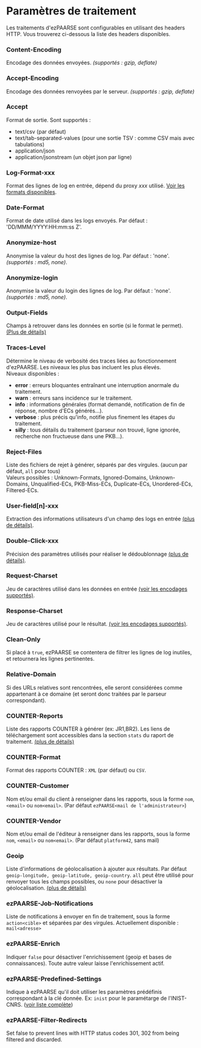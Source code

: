 # Paramètres de traitement #

Les traitements d'ezPAARSE sont configurables en utilisant des headers HTTP. Vous trouverez ci-dessous la liste des headers disponibles.


### Content-Encoding ###
Encodage des données envoyées. *(supportés : gzip, deflate)*  

### Accept-Encoding ###
Encodage des données renvoyées par le serveur. *(supportés : gzip, deflate)*  

### Accept ###
Format de sortie. Sont supportés :  
  - text/csv (par défaut)
  - text/tab-separated-values (pour une sortie TSV : comme CSV mais avec tabulations)
  - application/json
  - application/jsonstream (un objet json par ligne)

### Log-Format-xxx ###
Format des lignes de log en entrée, dépend du proxy *xxx* utilisé. [Voir les formats disponibles](./formats.html).

### Date-Format ###
Format de date utilisé dans les logs envoyés. Par défaut : 'DD/MMM/YYYY:HH:mm:ss Z'.  

### Anonymize-host ###
Anonymise la valeur du host des lignes de log. Par défaut : 'none'. *(supportés : md5, none)*.  

### Anonymize-login ###
Anonymise la valeur du login des lignes de log. Par défaut : 'none'. *(supportés : md5, none)*.  

### Output-Fields ###
Champs à retrouver dans les données en sortie (si le format le permet). [(Plus de détails)](./outputfields.html)  

### Traces-Level ###
Détermine le niveau de verbosité des traces liées au fonctionnement d'ezPAARSE. Les niveaux les plus bas incluent les plus élevés.  
Niveaux disponibles :
  - **error** : erreurs bloquantes entraînant une interruption anormale du traitement.  
  - **warn** : erreurs sans incidence sur le traitement.  
  - **info** : informations générales (format demandé, notification de fin de réponse, nombre d'ECs générés...).  
  - **verbose** : plus précis qu'info, notifie plus finement les étapes du traitement.  
  - **silly** : tous détails du traitement (parseur non trouvé, ligne ignorée, recherche non fructueuse dans une PKB...).  


### Reject-Files ###
Liste des fichiers de rejet à générer, séparés par des virgules. (aucun par défaut, `all` pour tous)  
Valeurs possibles : Unknown-Formats, Ignored-Domains, Unknown-Domains, Unqualified-ECs, PKB-Miss-ECs, Duplicate-ECs, Unordered-ECs, Filtered-ECs.

### User-field[n]-xxx ###
Extraction des informations utilisateurs d'un champ des logs en entrée [(plus de détails)](./userfields.html).  

### Double-Click-xxx ###
Précision des paramètres utilisés pour réaliser le dédoublonnage [(plus de détails)](./doubleclick.html).  

### Request-Charset ###
Jeu de caractères utilisé dans les données en entrée [(voir les encodages supportés)](https://github.com/ashtuchkin/iconv-lite#supported-encodings).  

### Response-Charset ###
Jeu de caractères utilisé pour le résultat. [(voir les encodages supportés)](https://github.com/ashtuchkin/iconv-lite#supported-encodings).  

### Clean-Only ###
Si placé à `true`, ezPAARSE se contentera de filtrer les lignes de log inutiles, et retournera les lignes pertinentes.  

### Relative-Domain ###
Si des URLs relatives sont rencontrées, elle seront considérées comme appartenant à ce domaine (et seront donc traitées par le parseur correspondant).  

### COUNTER-Reports ###
Liste des rapports COUNTER à générer (ex: JR1,BR2). Les liens de téléchargement sont accessibles dans la section `stats` du raport de traitement. [(plus de détails)](./counter.html) 

### COUNTER-Format ###
Format des rapports COUNTER : `XML` (par défaut) ou `CSV`.  

### COUNTER-Customer ###
Nom et/ou email du client à renseigner dans les rapports, sous la forme `nom`, `<email>` ou `nom<email>`. (Par défaut `ezPAARSE<mail de l'administrateur>`)  

### COUNTER-Vendor ###
Nom et/ou email de l'éditeur à renseigner dans les rapports, sous la forme `nom`, `<email>` ou `nom<email>`. (Par défaut `platform42`, sans mail)  

### Geoip ###
Liste d'informations de géolocalisation à ajouter aux résultats. Par défaut `geoip-longitude, geoip-latitude, geoip-country`. `all` peut être utilisé pour renvoyer tous les champs possibles, ou `none` pour désactiver la géolocalisation. [(plus de détails)](./geolocalisation.html)

### ezPAARSE-Job-Notifications ###
Liste de notifications à envoyer en fin de traitement, sous la forme `action<cible>` et séparées par des virgules. Actuellement disponible : `mail<adresse>`

### ezPAARSE-Enrich ###
Indiquer `false` pour désactiver l'enrichissement (geoip et bases de connaissances). Toute autre valeur laisse l'enrichissement actif.

### ezPAARSE-Predefined-Settings ###
Indique à ezPAARSE qu'il doit utiliser les paramètres prédéfinis correspondant à la clé donnée. Ex: `inist` pour le paramétarge de l'INIST-CNRS. ([voir liste complète](/info/predefined-settings))

### ezPAARSE-Filter-Redirects ###
Set false to prevent lines with HTTP status codes 301, 302 from being filtered and discarded.

